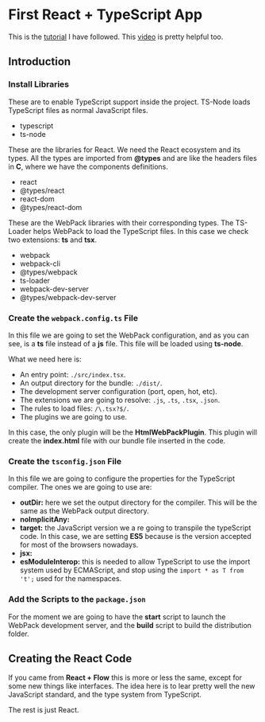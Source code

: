 # First React + TypeScript App

This is the [tutorial](https://medium.com/@kevinegstorf/react-with-typescript-from-scratch-3c6493900244) I have followed. This [video](https://www.youtube.com/watch?v=Z5iWr6Srsj8&t=827s) is pretty helpful too.

## Introduction

### Install Libraries

These are to enable TypeScript support inside the project. TS-Node loads TypeScript files as normal JavaScript files.

* typescript
* ts-node

These are the libraries for React. We need the React ecosystem and its types. All the types are imported from __@types__ and are like the headers files in __C__, where we have the components definitions.

* react
* @types/react
* react-dom
* @types/react-dom

These are the WebPack libraries with their corresponding types. The TS-Loader helps WebPack to load the TypeScript files. In this case we check two extensions: __ts__ and __tsx__.

* webpack
* webpack-cli
* @types/webpack
* ts-loader
* webpack-dev-server
* @types/webpack-dev-server

### Create the `webpack.config.ts` File

In this file we are going to set the WebPack configuration, and as you can see, is a __ts__ file instead of a __js__ file. This file will be loaded using __ts-node__.

What we need here is:

* An entry point: `./src/index.tsx`.
* An output directory for the bundle: `./dist/`.
* The development server configuration (port, open, hot, etc).
* The extensions we are going to resolve: `.js`, `.ts`, `.tsx`, `.json`.
* The rules to load files: `/\.tsx?$/`.
* The plugins we are going to use.

In this case, the only plugin will be the __HtmlWebPackPlugin__. This plugin will create the __index.html__ file with our bundle file inserted in the code.

### Create the `tsconfig.json` File

In this file we are going to configure the properties for the TypeScript compiler. The ones we are going to use are:

* __outDir:__ here we set the output directory for the compiler. This will be the same as the WebPack output directory.
* __noImplicitAny:__
* __target:__ the JavaScript version we a re going to transpile the typeScript code. In this case, we are setting __ES5__ because is the version accepted for most of the browsers nowadays.
* __jsx:__
* __esModuleInterop:__ this is needed to allow TypeScript to use the import system used by ECMAScript, and stop using the `import * as T from 't';` used for the namespaces.

### Add the Scripts to the `package.json`

For the moment we are going to have the __start__ script to launch the WebPack development server, and the __build__ script to build the distribution folder.

## Creating the React Code

If you came from __React + Flow__ this is more or less the same, except for some new things like interfaces. The idea here is to lear pretty well the new JavaScript standard, and the type system from TypeScript.

The rest is just React.
